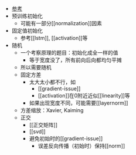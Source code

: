 - [参考](https://zhuanlan.zhihu.com/p/133835463)
- 预训练初始化
  - 可能有一部分[[normalization]]因素
- 固定值初始化
  - 参考[[lstm]], [[activation]]等
- 随机
  - 一个考察原理的题目：初始化成全一样的值
    - 等于宽度没了，所有前向后向都均匀平摊
  - 所以需要随机
  - 固定方差
    - 太大太小都不行，如
      - [[gradient-issue]]
      - [[activation]]在0附近近似[[linearity]]等
    - 如果出现宽度不同，可能需要[[layernorm]]
  - 方差缩放：Xavier, Kaiming
  - 正交
    - [[正交矩阵]]
    - [[svd]]
    - 避免初始时的[[gradient-issue]]
      - 误差反向传播（初始时）保持[[norm]]